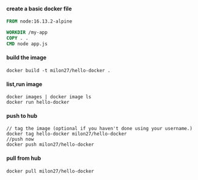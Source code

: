 #### create a basic docker file

```Dockerfile
FROM node:16.13.2-alpine

WORKDIR /my-app
COPY . .
CMD node app.js

```

#### build the image

```
docker build -t milon27/hello-docker .
```

#### list,run image
```
docker images | docker image ls
docker run hello-docker
```

#### push to hub
```
// tag the image (optional if you haven't done using your username.)
docker tag hello-docker milon27/hello-docker
//push now
docker push milon27/hello-docker
```

#### pull from hub
```
docker pull milon27/hello-docker
```
